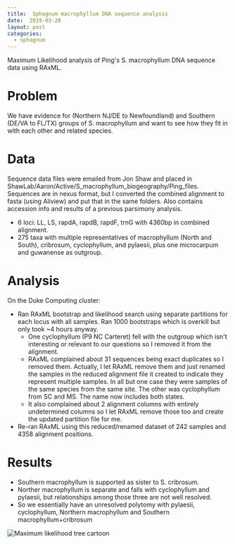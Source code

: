 ```yaml
---
title:  Sphagnum macrophyllum DNA sequence analysis
date:  2019-03-28
layout: post
categories:
  - sphagnum
---
```

Maximum Likelihood analysis of Ping's S. macrophyllum DNA sequence data using RAxML.

# Problem

We have evidence for (Northern NJ/DE to Newfoundland) and Southern (DE/VA to FL/TX) groups of S. macrophyllum and want to see how they fit in with each other and related species.

# Data

Sequence data files were emailed from Jon Shaw and placed in ShawLab/Aaron/Active/S_macrophyllum_biogeography/Ping_files. Sequences are in nexus format, but I converted the combined alignment to fasta (using Aliview) and put that in the same folders. Also contains accession info and results of a previous parsimony analysis.
  * 6 loci: LL, LS, rapdA, rapdB, rapdF, trnG with 4360bp in combined alignment.
  * 275 taxa with multiple representatives of macrophyllum (North and South), cribrosum, cyclophyllum, and pylaesii, plus one microcarpum and guwanense as outgroup.

# Analysis

On the Duke Computing cluster:
  * Ran RAxML bootstrap and likelihood search using separate partitions for each locus with all samples. Ran 1000 bootstraps which is overkill but only took ~4 hours anyway.
    - One cyclophyllum (P9 NC Carteret) fell with the outgroup which isn't interesting or relevant to our questions so I removed it from the alignment.
    - RAxML complained about 31 sequences being exact duplicates so I removed them. Actually, I let RAxML remove them and just renamed the samples in the reduced alignment file it created to indicate they represent multiple samples. In all but one case they were samples of the same species from the same site. The other was cyclophyllum from SC and MS. The name now includes both states.
    - It also complained about 2 alignment columns with entirely undetermined columns so I let RAxML remove those too and create the updated partition file for me.
  * Re-ran RAxML using this reduced/renamed dataset of 242 samples and 4358 alignment positions.

# Results

  * Southern macrophyllum is supported as sister to S. cribrosum.
  * Norther macrophyllum is separate and falls with cyclophyllum and pylaesii, but relationships among those three are not well resolved.
  * So we essentially have an unresolved polytomy with pylaesii, cyclophyllum, Northern macrophyllum and Southern macrophyllum+cribrosum

![Maximum likelihood tree cartoon][image1]

[image1]:{{site.image_path}}S_macrophyllum_ML_tree-cartoon.png
